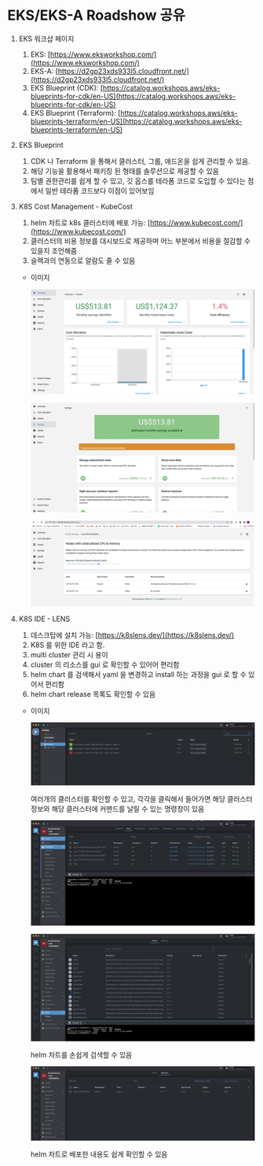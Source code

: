 # EKS/EKS-A Roadshow 공유

1. EKS 워크샵 페이지
    1. EKS: [https://www.eksworkshop.com/](https://www.eksworkshop.com/)
    2. EKS-A: [https://d2gp23xds933l5.cloudfront.net/](https://d2gp23xds933l5.cloudfront.net/)
    3. EKS Blueprint (CDK): [https://catalog.workshops.aws/eks-blueprints-for-cdk/en-US](https://catalog.workshops.aws/eks-blueprints-for-cdk/en-US)
    4. EKS Blueprint (Terraform): [https://catalog.workshops.aws/eks-blueprints-terraform/en-US](https://catalog.workshops.aws/eks-blueprints-terraform/en-US)
2. EKS Blueprint
    1. CDK 나 Terraform 을 통해서 클러스터, 그룹, 애드온을 쉽게 관리할 수 있음.
    2. 해당 기능을 활용해서 패키징 된 형태를 솔루션으로 제공할 수 있음
    3. 팀별 권한관리를 쉽게 할 수 있고, 깃 옵스를 테라폼 코드로 도입할 수 있다는 점에서 일반 테라폼 코드보다 이점이 있어보임
3. K8S Cost Management - KubeCost
    1. helm 차트로 k8s 클러스터에 배포 가능: [https://www.kubecost.com/](https://www.kubecost.com/)
    2. 클러스터의 비용 정보를 대시보드로 제공하며 어느 부분에서 비용을 절감할 수 있을지 조언해줌
    3. 슬랙과의 연동으로 알람도 줄 수 있음
    - 이미지
        
        ![Untitled](EKS%20EKS-A%20Roadshow%20%E1%84%80%E1%85%A9%E1%86%BC%E1%84%8B%E1%85%B2%203dab4bfae05349558c652da5ccb3acd2/Untitled.png)
        
        ![Untitled](EKS%20EKS-A%20Roadshow%20%E1%84%80%E1%85%A9%E1%86%BC%E1%84%8B%E1%85%B2%203dab4bfae05349558c652da5ccb3acd2/Untitled%201.png)
        
        ![Untitled](EKS%20EKS-A%20Roadshow%20%E1%84%80%E1%85%A9%E1%86%BC%E1%84%8B%E1%85%B2%203dab4bfae05349558c652da5ccb3acd2/Untitled%202.png)
        
4. K8S IDE - LENS
    1. 데스크탑에 설치 가능: [https://k8slens.dev/](https://k8slens.dev/)
    2. K8S 를 위한 IDE 라고 함. 
    3. multi cluster 관리 시 용이
    4. cluster 의 리소스를 gui 로 확인할 수 있어어 편리함
    5. helm chart 를 검색해서 yaml 을 변경하고 install 하는 과정을 gui 로 할 수 있어서 편리함
    6. helm chart release 목록도 확인할 수 있음 
    - 이미지
        
        ![여러개의 클러스터를 확인할 수 있고, 각각을 클릭해서 들어가면 해당 클러스터 정보와 해당 클러스터에 커맨드를 날릴 수 있는 명령창이 있음](EKS%20EKS-A%20Roadshow%20%E1%84%80%E1%85%A9%E1%86%BC%E1%84%8B%E1%85%B2%203dab4bfae05349558c652da5ccb3acd2/Untitled%203.png)
        
        여러개의 클러스터를 확인할 수 있고, 각각을 클릭해서 들어가면 해당 클러스터 정보와 해당 클러스터에 커맨드를 날릴 수 있는 명령창이 있음
        
        ![Untitled](EKS%20EKS-A%20Roadshow%20%E1%84%80%E1%85%A9%E1%86%BC%E1%84%8B%E1%85%B2%203dab4bfae05349558c652da5ccb3acd2/Untitled%204.png)
        
        ![helm 차트를 손쉽게 검색할 수 있음](EKS%20EKS-A%20Roadshow%20%E1%84%80%E1%85%A9%E1%86%BC%E1%84%8B%E1%85%B2%203dab4bfae05349558c652da5ccb3acd2/Untitled%205.png)
        
        helm 차트를 손쉽게 검색할 수 있음
        
        ![helm 차트로 배포한 내용도 쉽게 확인할 수 있음](EKS%20EKS-A%20Roadshow%20%E1%84%80%E1%85%A9%E1%86%BC%E1%84%8B%E1%85%B2%203dab4bfae05349558c652da5ccb3acd2/Untitled%206.png)
        
        helm 차트로 배포한 내용도 쉽게 확인할 수 있음
